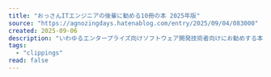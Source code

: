 ```yaml
---
title: "おっさんITエンジニアの後輩に勧める10冊の本 2025年版"
source: "https://agnozingdays.hatenablog.com/entry/2025/09/04/083000"
created: 2025-09-06
description: "いわゆるエンタープライズ向けソフトウェア開発技術者向けにお勧めする本をまとめてみた、というか10年くらい前に書いた記事を見直したもの。後輩から「後輩に勧めたい本を教えてください」という相談を受けることがあって（白目）記事が古くなっていたことに気づいたのだった。10年前の記事と同様にSIer勤務でお固めのドメインの受託開発に従事しているエンジニア向けになっていると思う。なお学生、新人、初心者向けにはなっていないのであしからず。10年以上前に書いた記事はこちら agnozingdays.hatenablog.com ソフトウェア開発ライフサイクル全般 IPA 応用情報処理技術者試験 プロジェクト管…"
tags:
  - "clippings"
read: false
---
```

